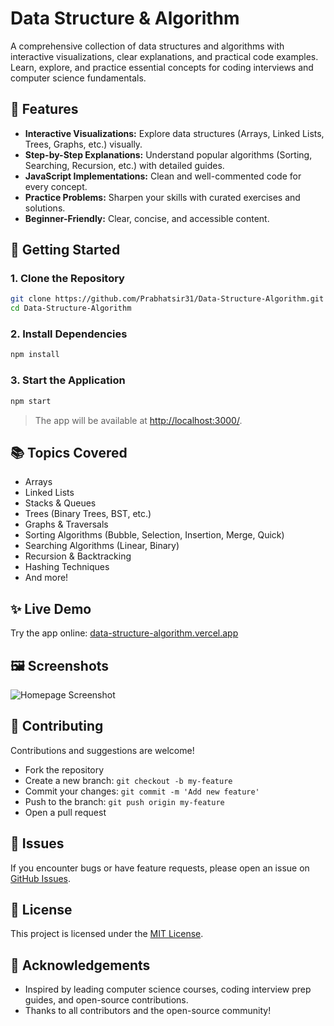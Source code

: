# Data Structure & Algorithm

A comprehensive collection of data structures and algorithms with interactive visualizations, clear explanations, and practical code examples. Learn, explore, and practice essential concepts for coding interviews and computer science fundamentals.

## 🌟 Features

- **Interactive Visualizations:** Explore data structures (Arrays, Linked Lists, Trees, Graphs, etc.) visually.
- **Step-by-Step Explanations:** Understand popular algorithms (Sorting, Searching, Recursion, etc.) with detailed guides.
- **JavaScript Implementations:** Clean and well-commented code for every concept.
- **Practice Problems:** Sharpen your skills with curated exercises and solutions.
- **Beginner-Friendly:** Clear, concise, and accessible content.

## 🚀 Getting Started

### 1. Clone the Repository

```bash
git clone https://github.com/Prabhatsir31/Data-Structure-Algorithm.git
cd Data-Structure-Algorithm
```

### 2. Install Dependencies

```bash
npm install
```

### 3. Start the Application

```bash
npm start
```

> The app will be available at [http://localhost:3000/](http://localhost:3000/).

## 📚 Topics Covered

- Arrays
- Linked Lists
- Stacks & Queues
- Trees (Binary Trees, BST, etc.)
- Graphs & Traversals
- Sorting Algorithms (Bubble, Selection, Insertion, Merge, Quick)
- Searching Algorithms (Linear, Binary)
- Recursion & Backtracking
- Hashing Techniques
- And more!

## ✨ Live Demo

Try the app online: [data-structure-algorithm.vercel.app](https://data-structure-algorithm.vercel.app/)

## 🖼️ Screenshots

<!-- Replace with actual image links -->
![Homepage Screenshot](link-to-screenshot)

## 🤝 Contributing

Contributions and suggestions are welcome!

- Fork the repository
- Create a new branch: `git checkout -b my-feature`
- Commit your changes: `git commit -m 'Add new feature'`
- Push to the branch: `git push origin my-feature`
- Open a pull request

## 🐞 Issues

If you encounter bugs or have feature requests, please open an issue on [GitHub Issues](https://github.com/Prabhatsir31/Data-Structure-Algorithm/issues).

## 📄 License

This project is licensed under the [MIT License](LICENSE).

## 🙏 Acknowledgements

- Inspired by leading computer science courses, coding interview prep guides, and open-source contributions.
- Thanks to all contributors and the open-source community!
